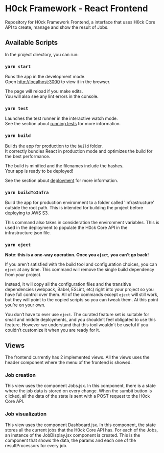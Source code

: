 # H0ck Framework - React Frontend 

Repository for H0ck Framework Frontend, a interface that uses H0ck Core API to create, manage and show the result of Jobs.

## Available Scripts

In the project directory, you can run:

### `yarn start`

Runs the app in the development mode.\
Open [http://localhost:3000](http://localhost:3000) to view it in the browser.

The page will reload if you make edits.\
You will also see any lint errors in the console.

### `yarn test`

Launches the test runner in the interactive watch mode.\
See the section about [running tests](https://facebook.github.io/create-react-app/docs/running-tests) for more information.

### `yarn build`

Builds the app for production to the `build` folder.\
It correctly bundles React in production mode and optimizes the build for the best performance.

The build is minified and the filenames include the hashes.\
Your app is ready to be deployed!

See the section about [deployment](https://facebook.github.io/create-react-app/docs/deployment) for more information.

### `yarn buildToInfra`
Build the app for production environment to a folder called 'infrastructure' outside the root path. This is intended for building the project before deploying to AWS S3.

This command also takes in consideration the environment variables. This is used in the deployment to populate the H0ck Core API in the infrastructure.json file.

### `yarn eject`

**Note: this is a one-way operation. Once you `eject`, you can’t go back!**

If you aren’t satisfied with the build tool and configuration choices, you can `eject` at any time. This command will remove the single build dependency from your project.

Instead, it will copy all the configuration files and the transitive dependencies (webpack, Babel, ESLint, etc) right into your project so you have full control over them. All of the commands except `eject` will still work, but they will point to the copied scripts so you can tweak them. At this point you’re on your own.

You don’t have to ever use `eject`. The curated feature set is suitable for small and middle deployments, and you shouldn’t feel obligated to use this feature. However we understand that this tool wouldn’t be useful if you couldn’t customize it when you are ready for it.

## Views
The frontend currently has 2 implemented views. All the views uses the header component where the menu of the frontend is showed.

### Job creation
This view uses the component Jobs.jsx. In this component, there is a state where the job data is stored on every change. When the sumbit button is clicked, all the data of the state is sent with a POST request to the H0ck Core API.

### Job visualization
This view uses the component Dashboard.jsx. In this component, the state stores all the current jobs that the H0ck Core API has. For each of the Jobs, an instance of the JobDisplay.jsx component is created. This is the component that shows the data, the params and each one of the resultProcessors for every job.